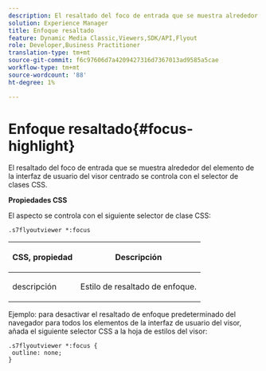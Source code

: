```yaml
---
description: El resaltado del foco de entrada que se muestra alrededor del elemento de la interfaz de usuario del visor centrado se controla con el selector de clases CSS.
solution: Experience Manager
title: Enfoque resaltado
feature: Dynamic Media Classic,Viewers,SDK/API,Flyout
role: Developer,Business Practitioner
translation-type: tm+mt
source-git-commit: f6c97606d7a4209427316d7367013ad9585a5cae
workflow-type: tm+mt
source-wordcount: '88'
ht-degree: 1%

---
```



# Enfoque resaltado{#focus-highlight}

El resaltado del foco de entrada que se muestra alrededor del elemento de la interfaz de usuario del visor centrado se controla con el selector de clases CSS.

<!--<a id="section_061E550C1C1D4DB2BD663A898895B38C"></a>-->

**Propiedades CSS**

El aspecto se controla con el siguiente selector de clase CSS:

```
.s7flyoutviewer *:focus
```

<table id="table_94EE3F5BBE4547C0B4943471CEE7EDE4"> 
 <thead> 
  <tr> 
   <th colname="col1" class="entry"> <p> CSS, propiedad </p> </th> 
   <th colname="col2" class="entry"> <p>Descripción </p> </th> 
  </tr> 
 </thead>
 <tbody> 
  <tr> 
   <td colname="col1"> <p> <span class="codeph"> descripción  </span> </p> </td> 
   <td colname="col2"> <p>Estilo de resaltado de enfoque. </p> </td> 
  </tr> 
 </tbody> 
</table>

Ejemplo: para desactivar el resaltado de enfoque predeterminado del navegador para todos los elementos de la interfaz de usuario del visor, añada el siguiente selector CSS a la hoja de estilos del visor:

```
.s7flyoutviewer *:focus { 
 outline: none; 
}
```

